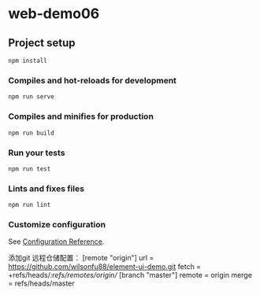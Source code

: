# web-demo06

## Project setup
```
npm install
```

### Compiles and hot-reloads for development
```
npm run serve
```

### Compiles and minifies for production
```
npm run build
```

### Run your tests
```
npm run test
```

### Lints and fixes files
```
npm run lint
```

### Customize configuration
See [Configuration Reference](https://cli.vuejs.org/config/).


添加git 远程仓储配置：
[remote "origin"]
	url = https://github.com/wilsonfu88/element-ui-demo.git
	fetch = +refs/heads/*:refs/remotes/origin/*
[branch "master"]
	remote = origin
	merge = refs/heads/master
